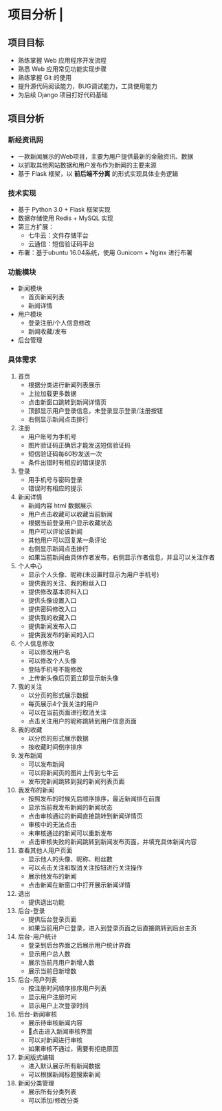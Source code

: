 # 项目分析 \|

## 项目目标 <a id="&#x9879;&#x76EE;&#x76EE;&#x6807;"></a>

* 熟练掌握 Web 应用程序开发流程
* 熟悉 Web 应用常见功能实现步骤
* 熟练掌握 Git 的使用
* 提升源代码阅读能力，BUG调试能力，工具使用能力
* 为后续 Django 项目打好代码基础

## 项目分析 <a id="&#x9879;&#x76EE;&#x5206;&#x6790;"></a>

### 新经资讯网 <a id="&#x65B0;&#x7ECF;&#x8D44;&#x8BAF;&#x7F51;"></a>

* 一款新闻展示的Web项目，主要为用户提供最新的金融资讯、数据
* 以抓取其他网站数据和用户发布作为新闻的主要来源
* 基于 Flask 框架，以 **前后端不分离** 的形式实现具体业务逻辑

### 技术实现 <a id="&#x6280;&#x672F;&#x5B9E;&#x73B0;"></a>

* 基于 Python 3.0 + Flask 框架实现
* 数据存储使用 Redis + MySQL 实现
* 第三方扩展：
  * 七牛云：文件存储平台
  * 云通信：短信验证码平台
* 布署：基于ubuntu 16.04系统，使用 Gunicorn + Nginx 进行布署

### 功能模块 <a id="&#x529F;&#x80FD;&#x6A21;&#x5757;"></a>

* 新闻模块
  * 首页新闻列表
  * 新闻详情
* 用户模块
  * 登录注册/个人信息修改
  * 新闻收藏/发布
* 后台管理

### 具体需求 <a id="&#x5177;&#x4F53;&#x9700;&#x6C42;"></a>

1. 首页
   * 根据分类进行新闻列表展示
   * 上拉加载更多数据
   * 点击新窗口跳转到新闻详情页
   * 顶部显示用户登录信息，未登录显示登录/注册按钮
   * 右侧显示新闻点击排行
2. 注册
   * 用户账号为手机号
   * 图片验证码正确后才能发送短信验证码
   * 短信验证码每60秒发送一次
   * 条件出错时有相应的错误提示
3. 登录
   * 用手机号与密码登录
   * 错误时有相应的提示
4. 新闻详情
   * 新闻内容 html 数据展示
   * 用户点击收藏可以收藏当前新闻
   * 根据当前登录用户显示收藏状态
   * 用户可以评论该新闻
   * 其他用户可以回复某一条评论
   * 右侧显示新闻点击排行
   * 如果当前新闻由具体作者发布，右侧显示作者信息，并且可以关注作者
5. 个人中心
   * 显示个人头像、昵称\(未设置时显示为用户手机号\)
   * 提供我的关注、我的粉丝入口
   * 提供修改基本资料入口
   * 提供头像设置入口
   * 提供密码修改入口
   * 提供我的收藏入口
   * 提供新闻发布入口
   * 提供我发布的新闻的入口
6. 个人信息修改
   * 可以修改用户名
   * 可以修改个人头像
   * 登陆手机号不能修改
   * 上传新头像后页面立即显示新头像
7. 我的关注
   * 以分页的形式展示数据
   * 每页展示4个我关注的用户
   * 可以在当前页面进行取消关注
   * 点击关注用户的昵称跳转到用户信息页面
8. 我的收藏
   * 以分页的形式展示数据
   * 按收藏时间倒序排序
9. 发布新闻
   * 可以发布新闻
   * 可以将新闻页的图片上传到七牛云
   * 发布完新闻跳转到我的新闻列表页面
10. 我发布的新闻
    * 按照发布的时候先后顺序排序，最近新闻排在前面
    * 显示当前我发布新闻的新闻状态
    * 点击审核通过的新闻直接跳转到新闻详情页
    * 审核中的无法点击
    * 未审核通过的新闻可以重新发布
    * 点击审核失败的新闻跳转到新闻发布页面，并填充具体新闻内容
11. 查看其他人用户页面
    * 显示他人的头像、昵称、粉丝数
    * 可以点击关注和取消关注按钮进行关注操作
    * 展示他发布的新闻
    * 点击新闻在新窗口中打开展示新闻详情
12. 退出
    * 提供退出功能
13. 后台-登录
    * 提供后台登录页面
    * 如果当前用户已登录，进入到登录页面之后直接跳转到后台主页
14. 后台-用户统计
    * 登录到后台界面之后展示用户统计界面
    * 显示用户总人数
    * 展示当前月用户新增人数
    * 展示当前日新增数
15. 后台-用户列表
    * 按注册时间顺序排序用户列表
    * 显示用户注册时间
    * 显示用户上次登录时间
16. 后台-新闻审核
    * 展示待审核新闻内容
    * 点击进入新闻审核界面
    * 可以对新闻进行审核
    * 如果审核不通过，需要有拒绝原因
17. 新闻版式编辑
    * 进入默认展示所有新闻数据
    * 可以根据新闻标题搜索新闻
18. 新闻分类管理
    * 展示所有分类列表
    * 可以添加/修改分类

